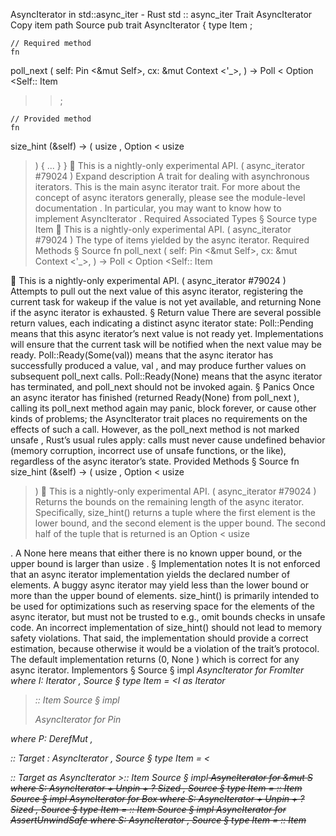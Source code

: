 AsyncIterator in std::async_iter - Rust
std
::
async_iter
Trait
AsyncIterator
Copy item path
Source
pub trait AsyncIterator {
    type
Item
;

    // Required method
    fn
poll_next
(
        self:
Pin
<&mut Self>,
        cx: &mut
Context
<'_>,
    ) ->
Poll
<
Option
<Self::
Item
>>;

    // Provided method
    fn
size_hint
(&self) -> (
usize
,
Option
<
usize
>) { ... }
}
🔬
This is a nightly-only experimental API. (
async_iterator
#79024
)
Expand description
A trait for dealing with asynchronous iterators.
This is the main async iterator trait. For more about the concept of async iterators
generally, please see the
module-level documentation
. In particular, you
may want to know how to
implement
AsyncIterator
.
Required Associated Types
§
Source
type
Item
🔬
This is a nightly-only experimental API. (
async_iterator
#79024
)
The type of items yielded by the async iterator.
Required Methods
§
Source
fn
poll_next
(
    self:
Pin
<&mut Self>,
    cx: &mut
Context
<'_>,
) ->
Poll
<
Option
<Self::
Item
>>
🔬
This is a nightly-only experimental API. (
async_iterator
#79024
)
Attempts to pull out the next value of this async iterator, registering the
current task for wakeup if the value is not yet available, and returning
None
if the async iterator is exhausted.
§
Return value
There are several possible return values, each indicating a distinct
async iterator state:
Poll::Pending
means that this async iterator’s next value is not ready
yet. Implementations will ensure that the current task will be notified
when the next value may be ready.
Poll::Ready(Some(val))
means that the async iterator has successfully
produced a value,
val
, and may produce further values on subsequent
poll_next
calls.
Poll::Ready(None)
means that the async iterator has terminated, and
poll_next
should not be invoked again.
§
Panics
Once an async iterator has finished (returned
Ready(None)
from
poll_next
), calling its
poll_next
method again may panic, block forever, or cause other kinds of
problems; the
AsyncIterator
trait places no requirements on the effects of
such a call. However, as the
poll_next
method is not marked
unsafe
,
Rust’s usual rules apply: calls must never cause undefined behavior
(memory corruption, incorrect use of
unsafe
functions, or the like),
regardless of the async iterator’s state.
Provided Methods
§
Source
fn
size_hint
(&self) -> (
usize
,
Option
<
usize
>)
🔬
This is a nightly-only experimental API. (
async_iterator
#79024
)
Returns the bounds on the remaining length of the async iterator.
Specifically,
size_hint()
returns a tuple where the first element
is the lower bound, and the second element is the upper bound.
The second half of the tuple that is returned is an
Option
<
usize
>
.
A
None
here means that either there is no known upper bound, or the
upper bound is larger than
usize
.
§
Implementation notes
It is not enforced that an async iterator implementation yields the declared
number of elements. A buggy async iterator may yield less than the lower bound
or more than the upper bound of elements.
size_hint()
is primarily intended to be used for optimizations such as
reserving space for the elements of the async iterator, but must not be
trusted to e.g., omit bounds checks in unsafe code. An incorrect
implementation of
size_hint()
should not lead to memory safety
violations.
That said, the implementation should provide a correct estimation,
because otherwise it would be a violation of the trait’s protocol.
The default implementation returns
(0,
None
)
which is correct for any
async iterator.
Implementors
§
Source
§
impl<I>
AsyncIterator
for
FromIter
<I>
where
    I:
Iterator
,
Source
§
type
Item
= <I as
Iterator
>::
Item
Source
§
impl<P>
AsyncIterator
for
Pin
<P>
where
    P:
DerefMut
,
    <P as
Deref
>::
Target
:
AsyncIterator
,
Source
§
type
Item
= <<P as
Deref
>::
Target
as
AsyncIterator
>::
Item
Source
§
impl<S>
AsyncIterator
for
&mut S
where
    S:
AsyncIterator
+
Unpin
+ ?
Sized
,
Source
§
type
Item
= <S as
AsyncIterator
>::
Item
Source
§
impl<S>
AsyncIterator
for
Box
<S>
where
    S:
AsyncIterator
+
Unpin
+ ?
Sized
,
Source
§
type
Item
= <S as
AsyncIterator
>::
Item
Source
§
impl<S>
AsyncIterator
for
AssertUnwindSafe
<S>
where
    S:
AsyncIterator
,
Source
§
type
Item
= <S as
AsyncIterator
>::
Item